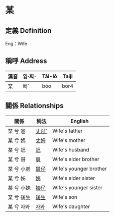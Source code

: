 # 某
## 定義 Definition




Eng：Wife

## 稱呼 Address

漢音 | 임·찌- | Tâi-lô | Taiji
--- | --- | --- | --- 
某 | 뻐ˊ | bóo | bor4 


## 關係 Relationships

關係 | 稱法 | English
--- | --- | --- 
某 兮 爸 | [丈랑ˆ](member62.md) | Wife's father
某 兮 媽 | [丈姆](member63.md) | Wife's mother
某 兮 尪 | [尪](member17.md) | Wife's husband
某 兮 哥 | [舅](member64.md) | Wife's elder brother
某 兮 小弟 | [舅仔](member66.md) | Wife's younger brother
某 兮 姊 | [姨](member65.md) | Wife's elder sister
某 兮 小妹 | [姨仔](member67.md) | Wife's younger sister
某 兮 後生 | [後生](member19.md) | Wife's son
某 兮 자와 | [자와](member20.md) | Wife's daughter
